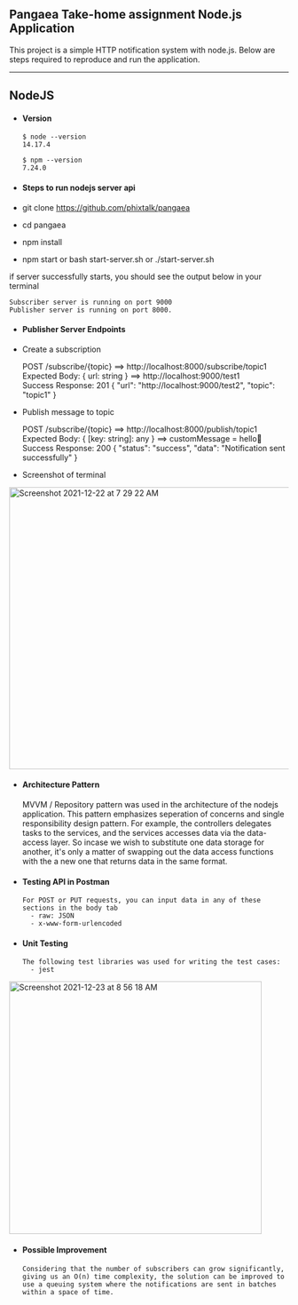 ## Pangaea Take-home assignment Node.js Application

This project is a simple HTTP notification system with node.js.
Below are steps required to reproduce and run the application.

---

## NodeJS

- #### Version

      $ node --version
      14.17.4

      $ npm --version
      7.24.0

- #### Steps to run nodejs server api

- git clone https://github.com/phixtalk/pangaea
- cd pangaea
- npm install
- npm start or bash start-server.sh or ./start-server.sh

if server successfully starts, you should see the output below in your terminal

    Subscriber server is running on port 9000
    Publisher server is running on port 8000.

- #### Publisher Server Endpoints

- Create a subscription

    POST /subscribe/{topic} ==> http://localhost:8000/subscribe/topic1 <br/>
    Expected Body: { url: string } ==> http://localhost:9000/test1 <br/>
    Success Response:  201 { "url": "http://localhost:9000/test2", "topic": "topic1" } <br/>

- Publish message to topic

    POST /subscribe/{topic} ==> http://localhost:8000/publish/topic1 <br/>
    Expected Body: { [key: string]: any } ==> customMessage = hello👋 <br/>
    Success Response:  200 { "status": "success", "data": "Notification sent successfully" } <br/>

- Screenshot of terminal
<img width="508" alt="Screenshot 2021-12-22 at 7 29 22 AM" src="https://user-images.githubusercontent.com/9976895/147149716-c69d08d9-26e7-4f18-b4a4-a92044fc55d7.png">


- #### Architecture Pattern

  MVVM / Repository pattern was used in the architecture of the nodejs application. This pattern emphasizes seperation of concerns and single responsibility design pattern. For example, the controllers delegates tasks to the services, and the services accesses data via the data-access layer. So incase we wish to substitute one data storage for another, it's only a matter of swapping out the data access functions with the a new one that returns data in the same format.

- #### Testing API in Postman

      For POST or PUT requests, you can input data in any of these sections in the body tab
        - raw: JSON
        - x-www-form-urlencoded

- #### Unit Testing

      The following test libraries was used for writing the test cases:
        - jest
        
<img width="455" alt="Screenshot 2021-12-23 at 8 56 18 AM" src="https://user-images.githubusercontent.com/9976895/147271008-ff64eef7-a57c-488c-86e2-5fc68fa980cd.png"> 

- #### Possible Improvement

      Considering that the number of subscribers can grow significantly, giving us an O(n) time complexity, the solution can be improved to use a queuing system where the notifications are sent in batches within a space of time.

